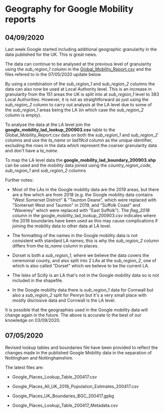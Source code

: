 # Geography for Google Mobility reports

## 04/09/2020
Last week Google started including additional geographic granularity in the data published for the UK. This is great news.

The data can continue to be analysed at the previous level of granularity using the *sub_region_1* column in the [Global_Mobility_Report.csv](https://www.google.com/covid19/mobility/) and the files refered to in the 07/05/2020 update below.  

By using a combination of the *sub_region_1* and *sub_region_2* columns the data can also now be used at Local Authority level. This is an increase in granularity from the 151 areas the UK is split into at *sub_region_1* level to 383 Local Authorities. However, it is not as straightforward as just using the *sub_region_2* column to carry out analysis at the LA level due to some of the *sub_region_1* areas being the LA (in which case the *sub_region_2* column is empty). 

To analyse the data at the LA level join the **google_mobility_lad_lookup_200903.csv** table to the Global_Mobility_Report.csv data on both the *sub_region_1* and *sub_region_2* columns and use the *la_name* or *lad19cd* column as the unique identifier, excluding the rows in the data which represent the coarser granularity data and don't have a *la_name*. 

To map the LA level data the **google_mobility_lad_boundary_200903.shp** can be used and the mobility data joined using the *country_region_code*, *sub_region_1* and *sub_region_2* columns

Further notes:  
* Most of the LAs in the Google mobility data are the 2019 areas, but there are a few which are from 2018 (e.g. the Google mobility data contains "West Somerset District" & "Taunton Deane", which were replaced with "Somerset West and Taunton" in 2019, and "Suffolk Coast" and "Waveney" which were replaced with "East Suffolk"). The *flag_2018* column in the google_mobility_lad_lookup_200903.csv indicates where the 2018 boundaries have been used as this may cause complications if joining the mobility data to other data at LA level.

* The formatting of the names in the Google mobility data is not consistent with standard LA names; this is why the *sub_region_2* column differs from the *la_name* column in places.

* Dorset is both a *sub_region_1*, where we believe the data covers the ceremonial  county, and also split into 2 LAs at the *sub_region_2*, one of which is also called "Dorset" which we believe to be the current LA.

* The Isles of Scilly is an LA that's not in the Google mobility data so is not included in the shapefile.

* In the Google mobility data there is *sub_region_1* data for Cornwall but also a *sub_region_2* split for Penryn but it's a very small place with mostly disclosive data and Cornwall is the LA level.

It is possible that the geographies used in the Google mobility data will change again in the future. The above is accurate to the best of our knowledge on 03/09/2020.

## 07/05/2020 
Revised lookup tables and boundaries file have been provided to reflect the changes made in the published Google Mobility data in the separation of Nottingham and Nottinghamshire.

The latest files are:

* Google_Places_Lookup_Table_200417.csv

* Google_Places_All_UK_2018_Population_Estimates_200417.csv

* Google_Places_UK_Boundaries_BGC_200417.gpkg

* Google_Places_Lookup_Table_200417_Metadata.csv
